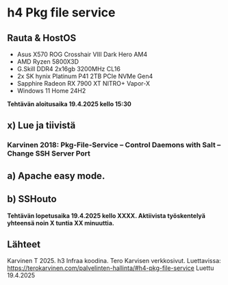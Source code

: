 # h4 Pkg file service

## Rauta & HostOS

- Asus X570 ROG Crosshair VIII Dark Hero AM4
- AMD Ryzen 5800X3D
- G.Skill DDR4 2x16gb 3200MHz CL16
- 2x SK hynix Platinum P41 2TB PCIe NVMe Gen4
- Sapphire Radeon RX 7900 XT NITRO+ Vapor-X
- Windows 11 Home 24H2

**Tehtävän aloitusaika 19.4.2025 kello 15:30**

## x) Lue ja tiivistä

### Karvinen 2018: Pkg-File-Service – Control Daemons with Salt – Change SSH Server Port

## a) Apache easy mode.

## b) SSHouto

**Tehtävän lopetusaika 19.4.2025 kello XXXX. Aktiivista työskentelyä yhteensä noin X tuntia XX minuuttia.**

## Lähteet
Karvinen T 2025. h3 Infraa koodina. Tero Karvisen verkkosivut. Luettavissa: https://terokarvinen.com/palvelinten-hallinta/#h4-pkg-file-service Luettu 19.4.2025

